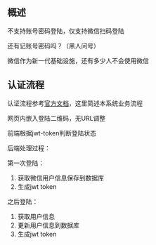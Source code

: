 ## 概述

不支持账号密码登陆，仅支持微信扫码登陆

还有记账号密码吗？（黑人问号）

微信作为新一代基础设施，还有多少人不会使用微信


## 认证流程

认证流程参考<a href="https://developers.weixin.qq.com/doc/oplatform/Website_App/WeChat_Login/Wechat_Login.html" >官方文档</a>，这里简述本系统业务流程

网页内嵌入登陆二维码，无URL调整

前端根据jwt-token判断登陆状态

后端处理过程：

第一次登陆：
1. 获取微信用户信息保存到数据库
2. 生成jwt token 

之后登陆：
1. 获取用户信息
2. 更新用户信息到数据库
3. 生成jwt token
